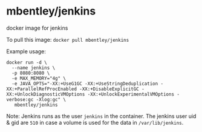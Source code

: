 # mbentley/jenkins

docker image for jenkins

To pull this image:
`docker pull mbentley/jenkins`

Example usage:

```
docker run -d \
  --name jenkins \
  -p 8080:8080 \
  -e MAX_MEMORY="4g" \
  -e JAVA_OPTS="-XX:+UseG1GC -XX:+UseStringDeduplication -XX:+ParallelRefProcEnabled -XX:+DisableExplicitGC -XX:+UnlockDiagnosticVMOptions -XX:+UnlockExperimentalVMOptions -verbose:gc -Xlog:gc" \
   mbentley/jenkins
```

Note: Jenkins runs as the user `jenkins` in the container.  The jenkins user uid & gid are `510` in case a volume is used for the data in `/var/lib/jenkins`.
